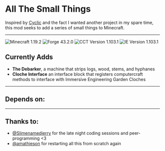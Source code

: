 # All The Small Things
Inspired by [Cyclic](https://github.com/Lothrazar/Cyclic) and the fact I wanted another project in my spare time, this mod seeks to add a series of small things to Minecraft.

---
![Minecraft 1.19.2](https://img.shields.io/badge/Minecraft%20Version-1.19-purple)
![Forge 43.2.0](https://img.shields.io/badge/Forge%20Version-41.1.0-red)
![CCT Version 1.103.1](https://img.shields.io/badge/JEI%20Version-11.0.0.206-blue)
![IE Version 1.103.1](https://img.shields.io/badge/JEI%20Version-11.0.0.206-blue)


## Currently Adds
 + **The Debarker**, a machine that strips logs, wood, stems, and hyphanes 
 + **Cloche Interface** an interface block that registers computercraft methods to interface with Immersive Engineering Garden Cloches
---
## Depends on:

---
## Thanks to:
 - [@Slimenamedjerry](https://github.com/Slimenamedjerry) for the late night coding sessions and peer-programming <3
 - [@amathieson](https://github.com/amathieson) for restarting all this from scratch again
